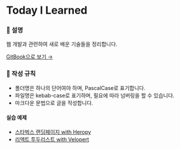 # Today I Learned

### 🌱 설명

웹 개발과 관련하여 새로 배운 기술들을 정리합니다.

[GitBook으로 보기 →](https://inhwalee.gitbook.io/til/)

### 📃 작성 규칙

* 폴더명은 하나의 단어여야 하며, PascalCase로 표기합니다.
* 파일명은 kebab-case로 표기하며, 필요에 따라 넘버링을 할 수 있습니다.
* 마크다운 문법으로 글을 작성합니다.

#### 실습 예제

* [스타벅스 랜딩페이지 with Heropy](https://github.com/014ee/TIL/tree/main/html/starbucks)
* [리액트 투두리스트 with Velopert](https://github.com/014ee/TIL/tree/main/react/todo-app)
